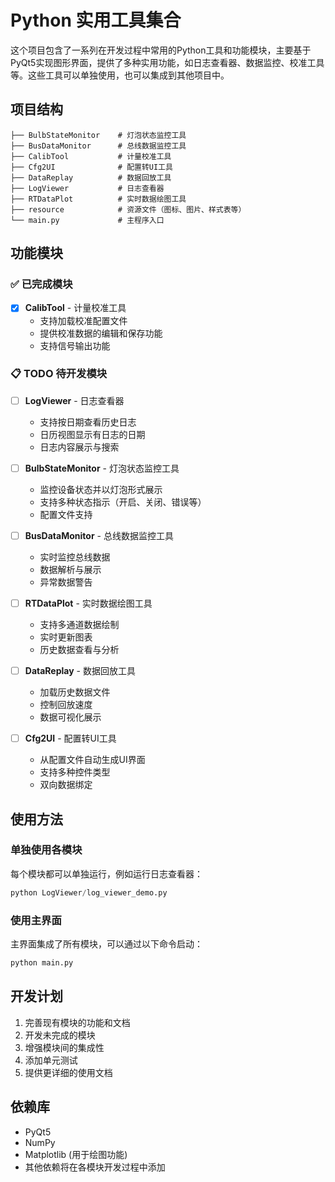 # Python 实用工具集合

这个项目包含了一系列在开发过程中常用的Python工具和功能模块，主要基于PyQt5实现图形界面，提供了多种实用功能，如日志查看器、数据监控、校准工具等。这些工具可以单独使用，也可以集成到其他项目中。

## 项目结构

```
├── BulbStateMonitor    # 灯泡状态监控工具
├── BusDataMonitor      # 总线数据监控工具
├── CalibTool           # 计量校准工具
├── Cfg2UI              # 配置转UI工具
├── DataReplay          # 数据回放工具
├── LogViewer           # 日志查看器
├── RTDataPlot          # 实时数据绘图工具
├── resource            # 资源文件（图标、图片、样式表等）
└── main.py             # 主程序入口
```

## 功能模块

### ✅ 已完成模块

- [x] **CalibTool** - 计量校准工具
  - 支持加载校准配置文件
  - 提供校准数据的编辑和保存功能
  - 支持信号输出功能

### 📋 TODO 待开发模块

- [ ] **LogViewer** - 日志查看器
  - 支持按日期查看历史日志
  - 日历视图显示有日志的日期
  - 日志内容展示与搜索

- [ ] **BulbStateMonitor** - 灯泡状态监控工具
  - 监控设备状态并以灯泡形式展示
  - 支持多种状态指示（开启、关闭、错误等）
  - 配置文件支持

- [ ] **BusDataMonitor** - 总线数据监控工具
  - 实时监控总线数据
  - 数据解析与展示
  - 异常数据警告

- [ ] **RTDataPlot** - 实时数据绘图工具
  - 支持多通道数据绘制
  - 实时更新图表
  - 历史数据查看与分析

- [ ] **DataReplay** - 数据回放工具
  - 加载历史数据文件
  - 控制回放速度
  - 数据可视化展示

- [ ] **Cfg2UI** - 配置转UI工具
  - 从配置文件自动生成UI界面
  - 支持多种控件类型
  - 双向数据绑定

## 使用方法

### 单独使用各模块

每个模块都可以单独运行，例如运行日志查看器：

```python
python LogViewer/log_viewer_demo.py
```

### 使用主界面

主界面集成了所有模块，可以通过以下命令启动：

```python
python main.py
```

## 开发计划

1. 完善现有模块的功能和文档
2. 开发未完成的模块
3. 增强模块间的集成性
4. 添加单元测试
5. 提供更详细的使用文档

## 依赖库

- PyQt5
- NumPy
- Matplotlib (用于绘图功能)
- 其他依赖将在各模块开发过程中添加
